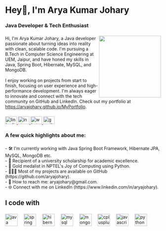 <h1 align="left">Hey👋, I'm Arya Kumar Johary</h1>

###

<h3 align="left">Java Developer & Tech Enthusiast</h3>

###

<img align="right" height="200" src="https://camo.githubusercontent.com/19db51af5f90f1b152bc0b9078f5fe97053955be5074f03f17019c70345bdcdb/68747470733a2f2f6d69726f2e6d656469756d2e636f6d2f6d61782f313336302f302a37513379765349765f7430696f4a2d5a2e676966"  />

###

<p align="left">Hi, I'm Arya Kumar Johary, a Java developer passionate about turning ideas into reality with clean, scalable code. I'm pursuing a B.Tech in Computer Science Engineering at UEM, Jaipur, and have honed my skills in Java, Spring Boot, Hibernate, MySQL, and MongoDB.<br><br>I enjoy working on projects from start to finish, focusing on user experience and high-performance development. I'm always eager to innovate and connect with the tech community on GitHub and LinkedIn. Check out my portfolio at <a href="https://aryajohary.github.io/MyPortfolio" target="_blank">https://aryajohary.github.io/MyPortfolio</a>.</p>

###

<div align="left">
  <a href="https://www.linkedin.com/in/aryajohary/" target="_blank">
    <img src="https://raw.githubusercontent.com/maurodesouza/profile-readme-generator/master/src/assets/icons/social/linkedin/default.svg" width="37" height="25" alt="linkedin logo"  />
  </a>
  <a href="https://www.instagram.com/aryajohary/" target="_blank">
    <img src="https://raw.githubusercontent.com/maurodesouza/profile-readme-generator/master/src/assets/icons/social/instagram/default.svg" width="37" height="25" alt="instagram logo"  />
  </a>
  <a href="https://wa.me/+916284917679" target="_blank">
    <img src="https://raw.githubusercontent.com/maurodesouza/profile-readme-generator/master/src/assets/icons/social/whatsapp/default.svg" width="37" height="25" alt="whatsapp logo"  />
  </a>
  <a href="mailto:aryajohary@gmail.com" target="_blank">
    <img src="https://raw.githubusercontent.com/maurodesouza/profile-readme-generator/master/src/assets/icons/social/gmail/default.svg" width="37" height="25" alt="gmail logo"  />
  </a>
</div>

###

<h3 align="left">A few quick highlights about me:</h3>

###

<p align="left">- 🛠 I’m currently working with Java Spring Boot Framework, Hibernate JPA, MySQL, MongoDB etc.<br>- 📄 Recipient of a university scholarship for academic excellence.<br>- 🥇 Gold medalist in NPTEL's Joy of Computing using Python.<br>- 👨🏻‍💻 Most of my projects are available on GitHub (https://github.com/aryajohary).<br>- 📧 How to reach me: aryajohary@gmail.com.<br>- 🌐 Connect with me on LinkedIn (https://www.linkedin.com/in/aryajohary).</p>

###

<h2 align="left">I code with</h2>

###

<div align="left">
  <img src="https://cdn.jsdelivr.net/gh/devicons/devicon/icons/java/java-original.svg" height="40" alt="java logo"  />
  <img width="12" />
  <img src="https://cdn.jsdelivr.net/gh/devicons/devicon/icons/spring/spring-original.svg" height="40" alt="spring logo"  />
  <img width="12" />
  <img src="https://skillicons.dev/icons?i=hibernate" height="40" alt="hibernate logo"  />
  <img width="12" />
  <img src="https://cdn.jsdelivr.net/gh/devicons/devicon/icons/mysql/mysql-original.svg" height="40" alt="mysql logo"  />
  <img width="12" />
  <img src="https://cdn.jsdelivr.net/gh/devicons/devicon/icons/mongodb/mongodb-original.svg" height="40" alt="mongodb logo"  />
  <img width="12" />
  <img src="https://skillicons.dev/icons?i=cpp" height="40" alt="cplusplus logo"  />
  <img width="12" />
  <img src="https://cdn.jsdelivr.net/gh/devicons/devicon/icons/javascript/javascript-original.svg" height="40" alt="javascript logo"  />
  <img width="12" />
  <img src="https://cdn.jsdelivr.net/gh/devicons/devicon/icons/python/python-original.svg" height="40" alt="python logo"  />
</div>
